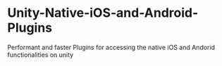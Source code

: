 # Unity-Native-iOS-and-Android-Plugins
Performant and faster Plugins for accessing the native iOS and Andorid  functionalities on unity
